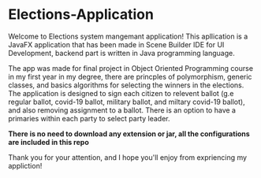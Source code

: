 # Elections-Application

Welcome to Elections system mangemant application! This apllication is a JavaFX application that has been made in Scene Builder IDE for UI Development, backend part is written in Java programming language.

The app was made for final project in Object Oriented Programming course in my first year in my degree, there are princples of polymorphism, generic classes, and basics algorithms for selecting the winners in the elections.
The application is designed to sign each citizen to relevent ballot (g.e regular ballot, covid-19 ballot, military ballot, and miltary covid-19 ballot), and also removing assignment to a ballot.
There is an option to have a primaries within each party to select party leader.

**There is no need to download any extension or jar, all the configurations are included in this repo**

Thank you for your attention, and I hope you'll enjoy from expriencing my appliction!
